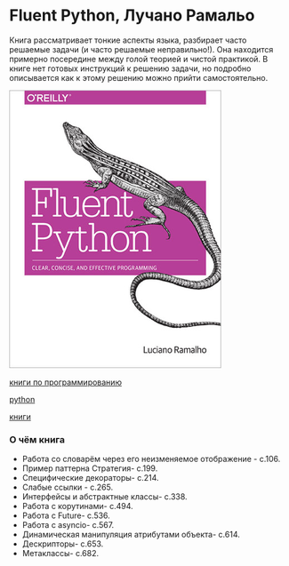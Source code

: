 # Fluent Python, Лучано Рамальо

Книга рассматривает тонкие аспекты языка, разбирает часто решаемые задачи (и часто решаемые неправильно!). Она находится примерно посередине между голой теорией и чистой практикой. В книге нет готовых инструкций к решению задачи, но подробно описывается как к этому решению можно прийти самостоятельно.

![cover](./2020-07-12_fluent_python.jpg)

[книги по программированию](./meta_knigi_po_programmirovaniy.md)

[python](./meta_python.md)

[книги](./meta_knigi.md)


### О чём книга

* Работа со словарём через его неизменяемое отображение - с.106.
* Пример паттерна Стратегия- с.199.
* Специфические декораторы- с.214.
* Слабые ссылки - с.265.
* Интерфейсы и абстрактные классы- с.338.
* Работа с корутинами- с.494.
* Работа с Future- с.536.
* Работа с asyncio- с.567.
* Динамическая манипуляция атрибутами объекта- с.614.
* Дескрипторы- с.653.
* Метаклассы- с.682.